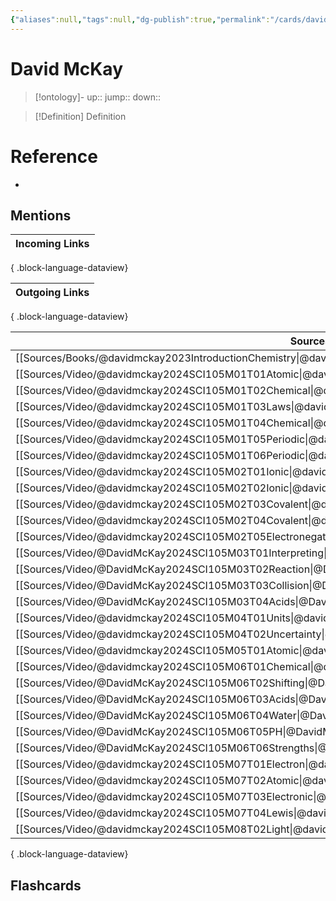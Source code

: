 ```yaml
---
{"aliases":null,"tags":null,"dg-publish":true,"permalink":"/cards/david-mc-kay/","dgPassFrontmatter":true}
---
```


# David McKay

> [!ontology]-
> up:: 
> jump:: 
> down:: 

> [!Definition] Definition

# Reference

- 

## Mentions

| Incoming Links |
| -------------- |

{ .block-language-dataview}

| Outgoing Links |
| -------------- |

{ .block-language-dataview}

| Sources                                                                                                         |
| --------------------------------------------------------------------------------------------------------------- |
| [[Sources/Books/@davidmckay2023IntroductionChemistry\|@davidmckay2023IntroductionChemistry]]                 |
| [[Sources/Video/@davidmckay2024SCI105M01T01Atomic\|@davidmckay2024SCI105M01T01Atomic]]                       |
| [[Sources/Video/@davidmckay2024SCI105M01T02Chemical\|@davidmckay2024SCI105M01T02Chemical]]                   |
| [[Sources/Video/@davidmckay2024SCI105M01T03Laws\|@davidmckay2024SCI105M01T03Laws]]                           |
| [[Sources/Video/@davidmckay2024SCI105M01T04Chemical\|@davidmckay2024SCI105M01T04Chemical]]                   |
| [[Sources/Video/@davidmckay2024SCI105M01T05Periodic\|@davidmckay2024SCI105M01T05Periodic]]                   |
| [[Sources/Video/@davidmckay2024SCI105M01T06Periodic\|@davidmckay2024SCI105M01T06Periodic]]                   |
| [[Sources/Video/@davidmckay2024SCI105M02T01Ionic\|@davidmckay2024SCI105M02T01Ionic]]                         |
| [[Sources/Video/@davidmckay2024SCI105M02T02Ionic\|@davidmckay2024SCI105M02T02Ionic]]                         |
| [[Sources/Video/@davidmckay2024SCI105M02T03Covalent\|@davidmckay2024SCI105M02T03Covalent]]                   |
| [[Sources/Video/@davidmckay2024SCI105M02T04Covalent\|@davidmckay2024SCI105M02T04Covalent]]                   |
| [[Sources/Video/@davidmckay2024SCI105M02T05Electronegativity\|@davidmckay2024SCI105M02T05Electronegativity]] |
| [[Sources/Video/@DavidMcKay2024SCI105M03T01Interpreting\|@DavidMcKay2024SCI105M03T01Interpreting]]           |
| [[Sources/Video/@DavidMcKay2024SCI105M03T02Reaction\|@DavidMcKay2024SCI105M03T02Reaction]]                   |
| [[Sources/Video/@DavidMcKay2024SCI105M03T03Collision\|@DavidMcKay2024SCI105M03T03Collision]]                 |
| [[Sources/Video/@DavidMcKay2024SCI105M03T04Acids\|@DavidMcKay2024SCI105M03T04Acids]]                         |
| [[Sources/Video/@davidmckay2024SCI105M04T01Units\|@davidmckay2024SCI105M04T01Units]]                         |
| [[Sources/Video/@davidmckay2024SCI105M04T02Uncertainty\|@davidmckay2024SCI105M04T02Uncertainty]]             |
| [[Sources/Video/@davidmckay2024SCI105M05T01Atomic\|@davidmckay2024SCI105M05T01Atomic]]                       |
| [[Sources/Video/@davidmckay2024SCI105M06T01Chemical\|@davidmckay2024SCI105M06T01Chemical]]                   |
| [[Sources/Video/@DavidMcKay2024SCI105M06T02Shifting\|@DavidMcKay2024SCI105M06T02Shifting]]                   |
| [[Sources/Video/@DavidMcKay2024SCI105M06T03Acids\|@DavidMcKay2024SCI105M06T03Acids]]                         |
| [[Sources/Video/@DavidMcKay2024SCI105M06T04Water\|@DavidMcKay2024SCI105M06T04Water]]                         |
| [[Sources/Video/@DavidMcKay2024SCI105M06T05PH\|@DavidMcKay2024SCI105M06T05PH]]                               |
| [[Sources/Video/@DavidMcKay2024SCI105M06T06Strengths\|@DavidMcKay2024SCI105M06T06Strengths]]                 |
| [[Sources/Video/@davidmckay2024SCI105M07T01Electron\|@davidmckay2024SCI105M07T01Electron]]                   |
| [[Sources/Video/@davidmckay2024SCI105M07T02Atomic\|@davidmckay2024SCI105M07T02Atomic]]                       |
| [[Sources/Video/@davidmckay2024SCI105M07T03Electronic\|@davidmckay2024SCI105M07T03Electronic]]               |
| [[Sources/Video/@davidmckay2024SCI105M07T04Lewis\|@davidmckay2024SCI105M07T04Lewis]]                         |
| [[Sources/Video/@davidmckay2024SCI105M08T02Light\|@davidmckay2024SCI105M08T02Light]]                         |

{ .block-language-dataview}

## Flashcards